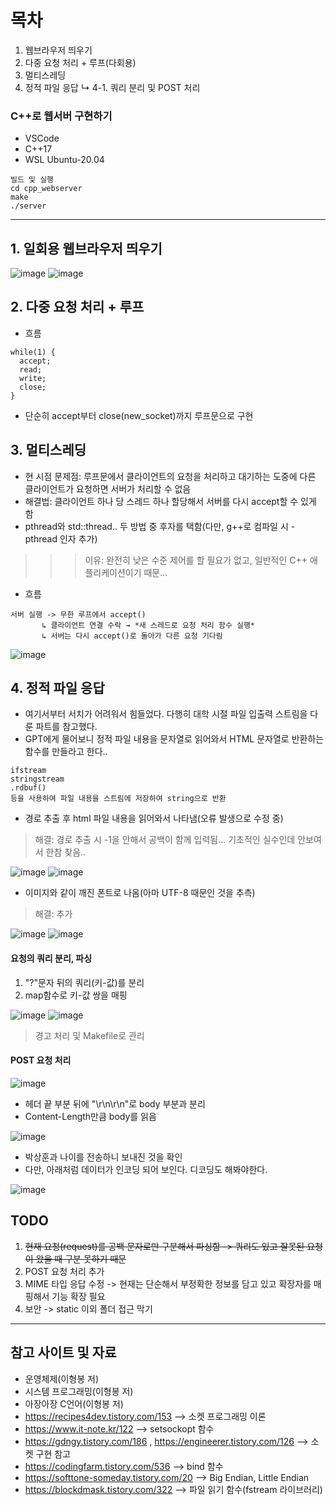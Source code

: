 # 목차
1. 웹브라우저 띄우기
2. 다중 요청 처리 + 루프(다회용)
3. 멀티스레딩
4. 정적 파일 응답
    ↳ 4-1. 쿼리 분리 및 POST 처리
### C++로 웹서버 구현하기
- VSCode
- C++17
- WSL Ubuntu-20.04

```
빌드 및 실행
cd cpp_webserver
make
./server
```
---
## 1. 일회용 웹브라우저 띄우기
![image](https://github.com/user-attachments/assets/4aac2eaf-a39e-4871-bc91-84aed8bde3ae)
![image](https://github.com/user-attachments/assets/86528396-70b7-4da1-8f0c-94c0802af4dc)


## 2. 다중 요청 처리 + 루프
- 흐름
```
while(1) {
  accept;
  read;
  write;
  close;
}
```
- 단순히 accept부터 close(new_socket)까지 루프문으로 구현


## 3. 멀티스레딩
- 현 시점 문제점: 루프문에서 클라이언트의 요청을 처리하고 대기하는 도중에 다른 클라이언트가 요청하면 서버가 처리할 수 없음
- 해결법: 클라이언트 하나 당 스레드 하나 할당해서 서버를 다시 accept할 수 있게 함
- pthread와 std::thread.. 두 방법 중 후자를 택함(다만, g++로 컴파일 시 -pthread 인자 추가)

>>> 이유: 완전히 낮은 수준 제어를 할 필요가 없고, 일반적인 C++ 애플리케이션이기 때문...

- 흐름
```
서버 실행 -> 무한 루프에서 accept()
       ↳ 클라이언트 연결 수락 → *새 스레드로 요청 처리 함수 실행*
       ↳ 서버는 다시 accept()로 돌아가 다른 요청 기다림
```
![image](https://github.com/user-attachments/assets/ed490d06-5999-4e6b-b488-39ed8a0fa612)


## 4. 정적 파일 응답
- 여기서부터 서치가 어려워서 힘들었다. 다행히 대학 시절 파일 입출력 스트림을 다룬 파트를 참고했다.
- GPT에게 물어보니 정적 파일 내용을 문자열로 읽어와서 HTML 문자열로 반환하는 함수를 만들라고 한다..
```
ifstream
stringstream
.rdbuf()
등을 사용하여 파일 내용을 스트림에 저장하여 string으로 반환
```
- 경로 추출 후 html 파일 내용을 읽어와서 나타냄(오류 발생으로 수정 중)
> 해결: 경로 추출 시 -1을 안해서 공백이 함께 입력됨... 기초적인 실수인데 안보여서 한참 찾음..

![image](https://github.com/user-attachments/assets/7a795dbf-d7c2-40d0-84a7-309d27ded742)
![image](https://github.com/user-attachments/assets/6f0849e7-ee6c-4ea2-8abb-88474b1da3ff)

- 이미지와 같이 깨진 폰트로 나옴(아마 UTF-8 때문인 것을 추측)
> 해결: <meta charset= "UTF-8"> 추가

![image](https://github.com/user-attachments/assets/fca7b160-8d68-449b-a409-a17b82da5f1e)
![image](https://github.com/user-attachments/assets/73d7dd1b-b810-48b8-abf7-599b37435b4c)

#### 요청의 쿼리 분리, 파싱
1. "?"문자 뒤의 쿼리(키-값)를 분리
2. map함수로 키-값 쌍을 매핑

![image](https://github.com/user-attachments/assets/29056998-64bb-4b52-9ad4-195132e62694)
![image](https://github.com/user-attachments/assets/c9d112b0-a6b6-47ef-b995-3f053994d67d)

> 경고 처리 및 Makefile로 관리

#### POST 요청 처리
![image](https://github.com/user-attachments/assets/0592adb2-99e9-4794-b99b-8cf3b89a6d86)
- 헤더 끝 부분 뒤에 "\r\n\r\n"로 body 부분과 분리
- Content-Length만큼 body를 읽음

![image](https://github.com/user-attachments/assets/9e6711e0-ed25-41b5-9542-4f834e842576)

- 박상훈과 나이를 전송하니 보내진 것을 확인
- 다만, 아래처럼 데이터가 인코딩 되어 보인다. 디코딩도 해봐야한다.

![image](https://github.com/user-attachments/assets/e079d111-e3fc-451b-bb5b-832aa9599631)


## TODO
1. ~~현재 요청(request)를 공백 문자로만 구분해서 파싱함 -> 쿼리도 있고 잘못된 요청이 왔을 때 구분 못하기 때문~~
2. POST 요청 처리 추가
3. MIME 타입 응답 수정 -> 현재는 단순해서 부정확한 정보를 담고 있고 확장자를 매핑해서 기능 확장 필요
4. 보안 -> static 이외 폴더 접근 막기
 
---
## 참고 사이트 및 자료
- 운영체제(이형봉 저)
- 시스템 프로그래밍(이형봉 저)
- 아장아장 C언어(이형봉 저)
- https://recipes4dev.tistory.com/153 --> 소켓 프로그래밍 이론
- https://www.it-note.kr/122 --> setsockopt 함수
- https://gdngy.tistory.com/186 , https://engineerer.tistory.com/126 --> 소켓 구현 참고
- https://codingfarm.tistory.com/536 --> bind 함수
- https://softtone-someday.tistory.com/20 --> Big Endian, Little Endian
- https://blockdmask.tistory.com/322 --> 파일 읽기 함수(fstream 라이브러리)
